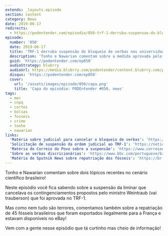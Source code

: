 ```yaml
---
extends: _layouts.episode
section: content
category: News
date: 2019-06-17
redirects:
  - https://podentender.com/episodio/050-trf-1-derruba-suspensao-do-bloqueio-de-verbas-nas-universidades-e-repatriacao-de-fosseis-ao-brasil
episode:
  number: '050'
  date: 2019-06-17
  title: 'TRF-1 derruba suspensão do bloqueio de verbas nas universidades e repatriação de fósseis ao Brasil'
  description: 'Tonho e Nawarian comentam sobre a medida aprovada pelo TRF1 que torna válido novamente o bloqueio de verbas em universidades e sobre a repatriação de fósseis extraviados ao Brasil.'
  guid: 'https://podentender.com/ep050'
  audioStrategy: blubrry
  audioUrl: https://media.blubrry.com/podentender/content.blubrry.com/podentender/PODEntender_50.mp3
  disqus: 'https://podentender.com/ep050'
  cover:
    url: '/assets/images/episode/050/capa.png'
    title: 'Capa do episódio: PODEntender #050, news'
tags:
  - mec
  - cnpq
  - cortes
  - bolsas
  - fosseis
  - crime
  - tonho
  - nawarian
links:
  'Matéria sobre judicial para cancelar o bloqueio de verbas': 'https://noticias.r7.com/educacao/juiza-federal-ordena-desbloqueio-de-verbas-de-universidades-federais-08062019'
  'Solicitação de suspensão da ordem judicial ao TRF-1': 'https://noticias.r7.com/educacao/agu-quer-derrubar-liminar-que-sustou-bloqueio-de-verbas-do-mec-11062019'
  'Matéria do Correio do Povo sobre a suspensão': 'https://www.correiodopovo.com.br/not%C3%ADcias/ensino/trf-1-derruba-suspens%C3%A3o-de-bloqueio-de-verbas-de-universidades-1.345023'
  'Sobre as verbas discricionárias': 'https://www.bbc.com/portuguese/brasil-48283522'
  'Matéria do Sputnik News sobre repatriação dos fósseis': 'https://br.sputniknews.com/brasil/2019051413881562-brasil-fosseis-franca-ciencia/'
---
```


Tonho e Nawarian comentam sobre dois tópicos recentes no cenário científico brasileiro!

Neste episódio você fica sabendo sobre a suspensão da liminar que cancelava os contingenciamentos propostos pelo
ministro Weintraub (vai trauberson) que foi aprovada no TRF-1.

Mas como nem tudo são terrores, comentamos também sobre a repatriação de 45 fósseis brasileiros que foram exportados
ilegalmente para a França e estavam disponíveis no eBay!

Vem com a gente nesse episódio que tá curtinho mas cheio de informação!
 
